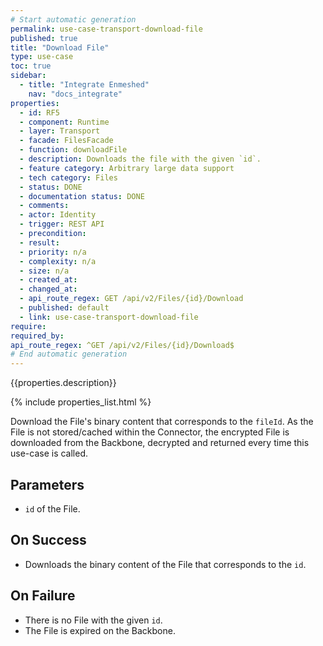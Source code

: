```yaml
---
# Start automatic generation
permalink: use-case-transport-download-file
published: true
title: "Download File"
type: use-case
toc: true
sidebar:
  - title: "Integrate Enmeshed"
    nav: "docs_integrate"
properties:
  - id: RF5
  - component: Runtime
  - layer: Transport
  - facade: FilesFacade
  - function: downloadFile
  - description: Downloads the file with the given `id`.
  - feature category: Arbitrary large data support
  - tech category: Files
  - status: DONE
  - documentation status: DONE
  - comments:
  - actor: Identity
  - trigger: REST API
  - precondition:
  - result:
  - priority: n/a
  - complexity: n/a
  - size: n/a
  - created_at:
  - changed_at:
  - api_route_regex: GET /api/v2/Files/{id}/Download
  - published: default
  - link: use-case-transport-download-file
require:
required_by:
api_route_regex: ^GET /api/v2/Files/{id}/Download$
# End automatic generation
---
```


{{properties.description}}

{% include properties_list.html %}

Download the File's binary content that corresponds to the `fileId`. As the File is not stored/cached within the Connector, the encrypted File is downloaded from the Backbone, decrypted and returned every time this use-case is called.

## Parameters

- `id` of the File.

## On Success

- Downloads the binary content of the File that corresponds to the `id`.

## On Failure

- There is no File with the given `id`.
- The File is expired on the Backbone.
